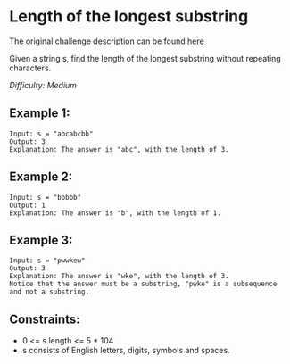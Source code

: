 # Length of the longest substring
The original challenge description can be found [here](https://leetcode.com/problems/longest-substring-without-repeating-characters/)

Given a string s, find the length of the longest substring without repeating characters.

*Difficulty: Medium*


## Example 1:
```
Input: s = "abcabcbb"
Output: 3
Explanation: The answer is "abc", with the length of 3.
```

## Example 2:
```
Input: s = "bbbbb"
Output: 1
Explanation: The answer is "b", with the length of 1.
```

## Example 3:
```
Input: s = "pwwkew"
Output: 3
Explanation: The answer is "wke", with the length of 3.
Notice that the answer must be a substring, "pwke" is a subsequence and not a substring.
```

## Constraints:

- 0 <= s.length <= 5 * 104
- s consists of English letters, digits, symbols and spaces.
